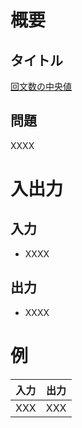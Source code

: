 # 概要
## タイトル
[回文数の中央値](https://codeiq.jp/q/3418)

## 問題
XXXX

# 入出力
## 入力
* XXXX

## 出力
* XXXX

# 例
|入力|出力|
|-|-|
|XXX|XXX|
